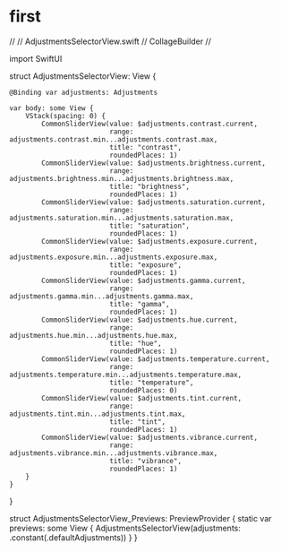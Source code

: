 # first
//
//  AdjustmentsSelectorView.swift
//  CollageBuilder
//

import SwiftUI

struct AdjustmentsSelectorView: View {
    
    @Binding var adjustments: Adjustments
    
    var body: some View {
        VStack(spacing: 0) {
            CommonSliderView(value: $adjustments.contrast.current,
                             range: adjustments.contrast.min...adjustments.contrast.max,
                             title: "contrast",
                             roundedPlaces: 1)
            CommonSliderView(value: $adjustments.brightness.current,
                             range: adjustments.brightness.min...adjustments.brightness.max,
                             title: "brightness",
                             roundedPlaces: 1)
            CommonSliderView(value: $adjustments.saturation.current,
                             range: adjustments.saturation.min...adjustments.saturation.max,
                             title: "saturation",
                             roundedPlaces: 1)
            CommonSliderView(value: $adjustments.exposure.current,
                             range: adjustments.exposure.min...adjustments.exposure.max,
                             title: "exposure",
                             roundedPlaces: 1)
            CommonSliderView(value: $adjustments.gamma.current,
                             range: adjustments.gamma.min...adjustments.gamma.max,
                             title: "gamma",
                             roundedPlaces: 1)
            CommonSliderView(value: $adjustments.hue.current,
                             range: adjustments.hue.min...adjustments.hue.max,
                             title: "hue",
                             roundedPlaces: 1)
            CommonSliderView(value: $adjustments.temperature.current,
                             range: adjustments.temperature.min...adjustments.temperature.max,
                             title: "temperature",
                             roundedPlaces: 0)
            CommonSliderView(value: $adjustments.tint.current,
                             range: adjustments.tint.min...adjustments.tint.max,
                             title: "tint",
                             roundedPlaces: 1)
            CommonSliderView(value: $adjustments.vibrance.current,
                             range: adjustments.vibrance.min...adjustments.vibrance.max,
                             title: "vibrance",
                             roundedPlaces: 1)
        }
    }
    
}

struct AdjustmentsSelectorView_Previews: PreviewProvider {
    static var previews: some View {
        AdjustmentsSelectorView(adjustments: .constant(.defaultAdjustments))
    }
}
